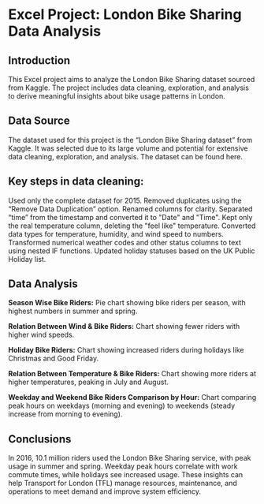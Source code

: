 # Excel Project: London Bike Sharing Data Analysis

## **Introduction**

This Excel project aims to analyze the London Bike Sharing dataset sourced from Kaggle. The project includes data cleaning, exploration, and analysis to derive meaningful insights about bike usage patterns in London.

## **Data Source**

The dataset used for this project is the “London Bike Sharing dataset” from Kaggle. It was selected due to its large volume and potential for extensive data cleaning, exploration, and analysis. The dataset can be found here.

## **Key steps in data cleaning:**

Used only the complete dataset for 2015.
Removed duplicates using the “Remove Data Duplication” option.
Renamed columns for clarity.
Separated “time” from the timestamp and converted it to "Date" and "Time".
Kept only the real temperature column, deleting the "feel like" temperature.
Converted data types for temperature, humidity, and wind speed to numbers.
Transformed numerical weather codes and other status columns to text using nested IF functions.
Updated holiday statuses based on the UK Public Holiday list.


## **Data Analysis**

**Season Wise Bike Riders:** Pie chart showing bike riders per season, with highest numbers in summer and spring.

**Relation Between Wind & Bike Riders:** Chart showing fewer riders with higher wind speeds.

**Holiday Bike Riders:** Chart showing increased riders during holidays like Christmas and Good Friday.

**Relation Between Temperature & Bike Riders:** Chart showing more riders at higher temperatures, peaking in July and August.

**Weekday and Weekend Bike Riders Comparison by Hour:** Chart comparing peak hours on weekdays (morning and evening) to weekends (steady increase from morning to evening).

## **Conclusions**

In 2016, 10.1 million riders used the London Bike Sharing service, with peak usage in summer and spring. Weekday peak hours correlate with work commute times, while holidays see increased usage. These insights can help Transport for London (TFL) manage resources, maintenance, and operations to meet demand and improve system efficiency.
